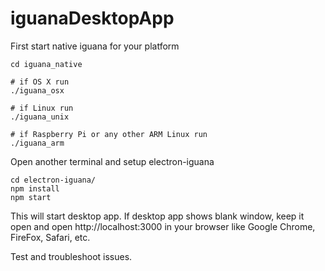 # iguanaDesktopApp

First start native iguana for your platform

```shell
cd iguana_native

# if OS X run
./iguana_osx

# if Linux run
./iguana_unix

# if Raspberry Pi or any other ARM Linux run
./iguana_arm
```

Open another terminal and setup electron-iguana

```shell
cd electron-iguana/
npm install
npm start
```

This will start desktop app.
If desktop app shows blank window, keep it open and open http://localhost:3000 in your browser like Google Chrome, FireFox, Safari, etc.

Test and troubleshoot issues.